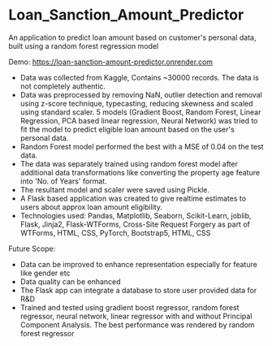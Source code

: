 # Loan_Sanction_Amount_Predictor
An application to predict loan amount based on customer's personal data, built using a random forest regression model

Demo: https://loan-sanction-amount-predictor.onrender.com

- Data was collected from Kaggle, Contains ~30000 records. The data is not completely authentic.
- Data was preprocessed by removing NaN, outlier detection and removal using z-score technique, typecasting, reducing skewness and scaled using standard scaler. 5 models (Gradient Boost, Random Forest, Linear Regression, PCA based linear regression, Neural Network) was tried to fit the model to predict eligible loan amount based on the user's personal data. 
- Random Forest model performed the best with a MSE of 0.04 on the test data.
- The data was separately trained using random forest model after additional data transformations like converting the property age feature into 'No. of Years' format.
- The resultant model and scaler were saved using Pickle.
- A Flask based application was created to give realtime estimates to users about approx loan amount eligibility.
- Technologies used: Pandas, Matplotlib, Seaborn, Scikit-Learn, joblib, Flask, Jinja2, Flask-WTForms, Cross-Site Request Forgery as part of WTForms, HTML, CSS, PyTorch, Bootstrap5, HTML, CSS

Future Scope:
- Data can be improved to enhance representation especially for feature like gender etc
- Data quality can be enhanced
- The Flask app can integrate a database to store user provided data for R&D 
- Trained and tested using gradient boost regressor, random forest regressor, neural network, linear regressor with and without Principal Component Analysis. The best performance was rendered by random forest regressor
